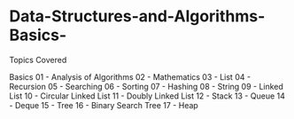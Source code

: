 # Data-Structures-and-Algorithms-Basics-

Topics Covered 

Basics 
    01  - Analysis of Algorithms 
    02  - Mathematics 
    03  - List 
    04  - Recursion 
    05  - Searching 
    06  - Sorting 
    07  - Hashing 
    08  - String 
    09  - Linked List 
    10  - Circular Linked List 
    11  - Doubly Linked List 
    12  - Stack 
    13  - Queue 
    14  - Deque 
    15  - Tree 
    16  - Binary Search Tree 
    17  - Heap 
